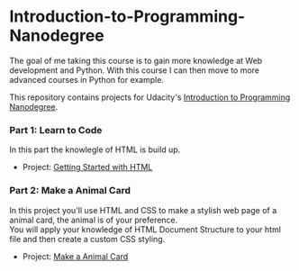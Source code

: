 # Introduction-to-Programming-Nanodegree

The goal of me taking this course is to gain more knowledge at Web development and Python. With this course I can then move to more advanced courses in Python for example.

This repository contains projects for Udacity's [Introduction to Programming Nanodegree](https://www.udacity.com/course/intro-to-programming-nanodegree--nd000).

### Part 1: Learn to Code
In this part the knowlegle of HTML is build up.

- Project: [Getting Started with HTML](https://rawcdn.githack.com/Photon-einstein/Udacity_Introduction_to_Programming/b5f451ed782c50d8f9a5ceb0a746c7f6bad7ea55/1-HTML/notes.html)

### Part 2: Make a Animal Card
In this project you'll use HTML and CSS to make a stylish web page of a animal card, the animal is of your preference.   
You will apply your knowledge of HTML Document Structure to your html file and then create a custom CSS styling.

- Project: [Make a Animal Card](https://rawcdn.githack.com/Photon-einstein/Udacity_Introduction_to_Programming/62034c95562a2d4d20bd8ccaab284f61845e93c5/2-Animal_card_project/card.html)
